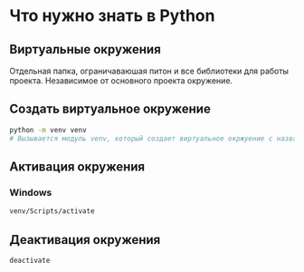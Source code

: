 # Что нужно знать в Python

## Виртуальные окружения

Отдельная папка, ограничаваюшая питон и все библиотеки для работы проекта. Независимое от основного проекта окружение.

## Создать виртуальное окружение

```bash
python -m venv venv
# Вызывается модуль venv, который создает виртуальное окржуение с названием venv. Если хотим назвать по-другому, то меняем второй venv на нужное нам имя
```

## Активация окружения

### Windows

```bash
venv/Scripts/activate
```

## Деактивация окружения

```bash
deactivate
```
